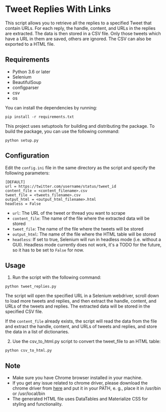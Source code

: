 # Tweet Replies With Links

This script allows you to retrieve all the replies to a specified Tweet that contain URLs. For each reply, the handle, content, and URLs in the replies are extracted. The data is then stored in a CSV file. Only those tweets which have a URL in them are saved, others are ignored. The CSV can also be exported to a HTML file.

## Requirements

- Python 3.6 or later
- Selenium
- BeautifulSoup
- configparser
- csv
- os

You can install the dependencies by running:
```
pip install -r requirements.txt
```
This project uses setuptools for building and distributing the package. To build the package, you can use the following command:
```
python setup.py
```

## Configuration

Edit the `config.ini` file in the same directory as the script and specify the following parameters:
```
[DEFAULT]
url = https://twitter.com/username/status/tweet_id
content_file = <content_filename>.csv
tweet_file = <tweets_filename>.csv
output_html = <output_html_filename>.html
headless = False
```
- `url`: The URL of the tweet or thread you want to scrape
- `content_file`: The name of the file where the extracted data will be stored
- `tweet_file`: The name of the file where the tweets will be stored
- `output_html`: The name of the file where the HTML table will be stored
- `headless`: If set to true, Selenium will run in headless mode (i.e. without a GUI). Headless mode currently does not work, it's a TODO for the future, so it has to be set to `False` for now.

## Usage

1. Run the script with the following command:
```
python tweet_replies.py
```
The script will open the specified URL in a Selenium webdriver, scroll down to load more tweets and replies, and then extract the handle, content, and URLs of the tweets and replies. The extracted data will be stored in the specified CSV file.

If the `content_file` already exists, the script will read the data from the file and extract the handle, content, and URLs of tweets and replies, and store the data in a list of dictionaries.

2. Use the csv_to_html.py script to convert the tweet_file to an HTML table:
```
python csv_to_html.py
```

## Note

- Make sure you have Chrome browser installed in your machine.
- If you get any issue related to chrome driver, please download the chrome driver from [here](https://sites.google.com/a/chromium.org/chromedriver/downloads) and put it in your PATH, e. g., place it in /usr/bin or /usr/local/bin
- The generated HTML file uses DataTables and Materialize CSS for styling and functionality.